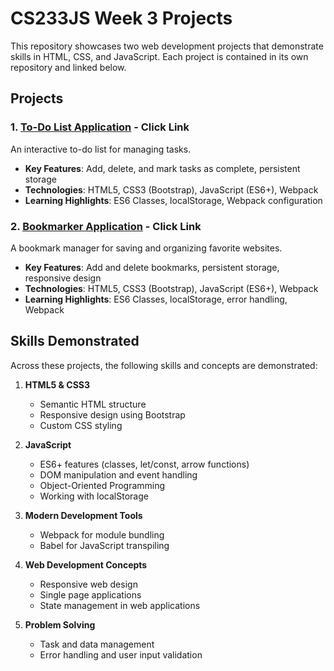 # CS233JS Week 3 Projects

This repository showcases two web development projects that demonstrate skills in HTML, CSS, and JavaScript. Each project is contained in its own repository and linked below.

## Projects

### 1. [To-Do List Application](https://github.com/LCC-CIT-Programming-CS233JS/03-todolist-template-travisburns) - Click Link
An interactive to-do list for managing tasks.
- **Key Features**: Add, delete, and mark tasks as complete, persistent storage
- **Technologies**: HTML5, CSS3 (Bootstrap), JavaScript (ES6+), Webpack
- **Learning Highlights**: ES6 Classes, localStorage, Webpack configuration

### 2. [Bookmarker Application](https://github.com/LCC-CIT-Programming-CS233JS/03-bookmarker-template-travisburns/blob/master/README.md) - Click Link
A bookmark manager for saving and organizing favorite websites.
- **Key Features**: Add and delete bookmarks, persistent storage, responsive design
- **Technologies**: HTML5, CSS3 (Bootstrap), JavaScript (ES6+), Webpack
- **Learning Highlights**: ES6 Classes, localStorage, error handling, Webpack

## Skills Demonstrated

Across these projects, the following skills and concepts are demonstrated:

1. **HTML5 & CSS3**
   - Semantic HTML structure
   - Responsive design using Bootstrap
   - Custom CSS styling

2. **JavaScript**
   - ES6+ features (classes, let/const, arrow functions)
   - DOM manipulation and event handling
   - Object-Oriented Programming
   - Working with localStorage

3. **Modern Development Tools**
   - Webpack for module bundling
   - Babel for JavaScript transpiling

4. **Web Development Concepts**
   - Responsive web design
   - Single page applications
   - State management in web applications

5. **Problem Solving**
   - Task and data management
   - Error handling and user input validation


